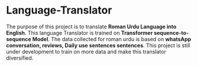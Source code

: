 # Language-Translator

The purpose of this project is to translate **Roman Urdu Language into English**.
This language Translator is trained on **Transformer sequence-to-sequence Model**.
The data collected for roman urdu is based on **whatsApp conversation, reviews, Daily use sentences sentences**.
This project is still under development to train on more data and make this translator diversified.
